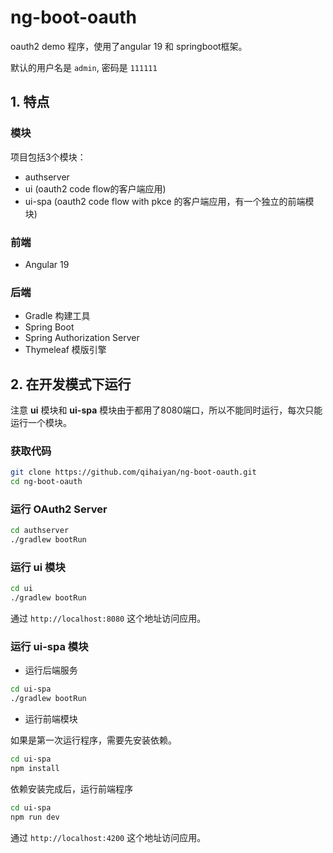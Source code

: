 # ng-boot-oauth
oauth2 demo 程序，使用了angular 19 和 springboot框架。

默认的用户名是 `admin`, 密码是 `111111`
## 1. 特点
### 模块

项目包括3个模块：
* authserver
* ui (oauth2 code flow的客户端应用)
* ui-spa (oauth2 code flow with pkce 的客户端应用，有一个独立的前端模块)

### 前端
* Angular 19

### 后端
* Gradle 构建工具 
* Spring Boot
* Spring Authorization Server
* Thymeleaf 模版引擎

## 2. 在开发模式下运行
注意 **ui** 模块和 **ui-spa** 模块由于都用了8080端口，所以不能同时运行，每次只能运行一个模块。
### 获取代码
```bash
git clone https://github.com/qihaiyan/ng-boot-oauth.git
cd ng-boot-oauth
```

### 运行 OAuth2 Server
```bash
cd authserver
./gradlew bootRun
```

### 运行 ui 模块
```bash
cd ui
./gradlew bootRun
```
通过 `http://localhost:8080` 这个地址访问应用。

### 运行 ui-spa 模块

* 运行后端服务
```bash
cd ui-spa
./gradlew bootRun
```

* 运行前端模块

如果是第一次运行程序，需要先安装依赖。
```bash
cd ui-spa
npm install
```

依赖安装完成后，运行前端程序
```bash
cd ui-spa
npm run dev
```

通过 `http://localhost:4200` 这个地址访问应用。

